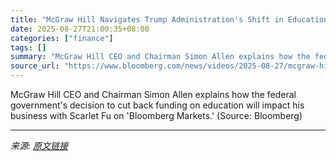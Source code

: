 ```yaml
---
title: "McGraw Hill Navigates Trump Administration's Shift in Education"
date: 2025-08-27T21:00:35+08:00
categories: ["finance"]
tags: []
summary: "McGraw Hill CEO and Chairman Simon Allen explains how the federal government's decision to cut back funding on education will impact his business with Scarlet Fu on 'Bloomberg Markets.' (Source: Bloom"
source_url: "https://www.bloomberg.com/news/videos/2025-08-27/mcgraw-hill-navigates-trump-administration-s-shift-in-education"
---
```


McGraw Hill CEO and Chairman Simon Allen explains how the federal government's decision to cut back funding on education will impact his business with Scarlet Fu on 'Bloomberg Markets.' (Source: Bloomberg)

---

*来源: [原文链接](https://www.bloomberg.com/news/videos/2025-08-27/mcgraw-hill-navigates-trump-administration-s-shift-in-education)*
